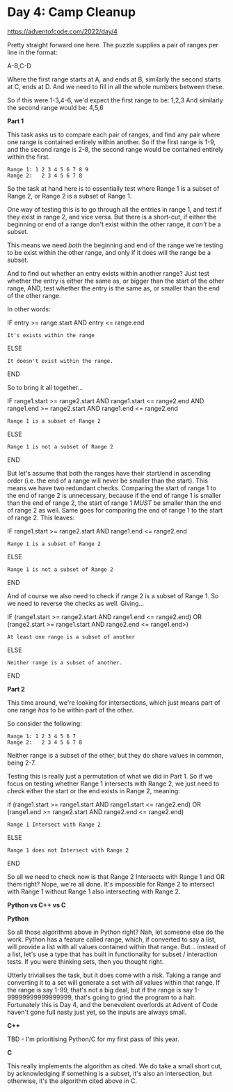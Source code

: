 # Day 4: Camp Cleanup

https://adventofcode.com/2022/day/4

Pretty straight forward one here.  The puzzle supplies a pair of ranges per line in the format:

  A-B,C-D

Where the first range starts at A, and ends at B, similarly the second starts at C, ends at D.  And we need to fill in all the whole numbers between these.

So if this were 1-3,4-6, we'd expect the first range to be: 1,2,3
And similarly the second range would be: 4,5,6


**Part 1**

This task asks us to compare each pair of ranges, and find any pair where one range is contained entirely within another.  So if the first range is 1-9, and the second range is 2-8, the second range would be contained entirely within the first.

    Range 1: 1 2 3 4 5 6 7 8 9
    Range 2:   2 3 4 5 6 7 8

So the task at hand here is to essentially test where Range 1 is a subset of Range 2, or Range 2 is a subset of Range 1.

One way of testing this is to go through all the entries in range 1, and test if they exist in range 2, and vice versa.  But there is a short-cut, if either the beginning or end of a range don't exist within the other range, it *can't* be a subset.

This means we need *both* the beginning and end of the range we're testing to be exist within the other range, and only if it does will the range be a subset.

And to find out whether an entry exists within another range?  Just test whether the entry is either the same as, or bigger than the start of the other range, AND, test whether the entry is the same as, or smaller than the end of the other range.

In other words:

  IF entry >= range.start AND entry <= range.end

    It's exists within the range

  ELSE

    It doesn't exist within the range.

  END

So to bring it all together...

  IF range1.start >= range2.start AND
     range1.start <= range2.end   AND
     range1.end   >= range2.start AND
     range1.end   <= range2.end

    Range 1 is a subset of Range 2

  ELSE

    Range 1 is not a subset of Range 2

  END

But let's assume that both the ranges have their start/end in ascending order (i.e. the end of a range will never be smaller than the start).  This means we have two redundant checks.  Comparing the start of range 1 to the end of range 2 is unnecessary, because if the end of range 1 is smaller than the end of range 2, the start of range 1 *MUST* be smaller than the end of range 2 as well.  Same goes for comparing the end of range 1 to the start of range 2.  This leaves:

  IF range1.start >= range2.start AND
     range1.end   <= range2.end

    Range 1 is a subset of Range 2

  ELSE

    Range 1 is not a subset of Range 2

  END

And of course we also need to check if range 2 is a subset of Range 1.  So we need to reverse the checks as well.  Giving...

  IF (range1.start >= range2.start AND
      range1.end   <= range2.end)  OR
     (range2.start >= range1.start AND
      range2.end   <= range1.end>)

    At least one range is a subset of another

  ELSE

    Neither range is a subset of another.

  END


**Part 2**

This time around, we're looking for intersections, which just means part of one range *has* to be within part of the other.

So consider the following:

    Range 1: 1 2 3 4 5 6 7
    Range 2:   2 3 4 5 6 7 8

Neither range is a subset of the other, but they do share values in common, being 2-7.

Testing this is really just a permutation of what we did in Part 1.  So if we focus on testing whether Range 1 intersects with Range 2, we just need to check either the start or the end exists in Range 2, meaning:

  if (range1.start >= range1.start AND
      range1.start <= range2.end) OR
     (range1.end   >= range2.start AND
      range2.end   <= range2.end)

    Range 1 Intersect with Range 2

  ELSE

    Range 1 does not Intersect with Range 2

  END

So all we need to check now is that Range 2 Intersects with Range 1 and OR them right?  Nope, we're all done.  It's impossible for Range 2 to intersect with Range 1 without Range 1 also intersecting with Range 2.


**Python vs C++ vs C**

**Python**

So all those algorithms above in Python right?  Nah, let someone else do the work.  Python has a feature called range, which, if converted to say a list, will provide a list with all values contained within that range.  But... instead of a list, let's use a type that has built in functionality for subset / interaction tests.  If you were thinking sets, then you thought right.

Utterly trivialises the task, but it does come with a risk.  Taking a range and converting it to a set will generate a set with *all* values within that range.  If the range is say 1-99, that's not a big deal, but if the range is say 1-99999999999999999, that's going to grind the program to a halt.  Fortunately this is Day 4, and the benevolent overlords at Advent of Code haven't gone full nasty just yet, so the inputs are always small.

**C++**

TBD - I'm prioritising Python/C for my first pass of this year.

**C**

This really implements the algorithm as cited.  We do take a small short cut, by acknowledging if something is a subset, it's also an intersection, but otherwise, it's the algorithm cited above in C.